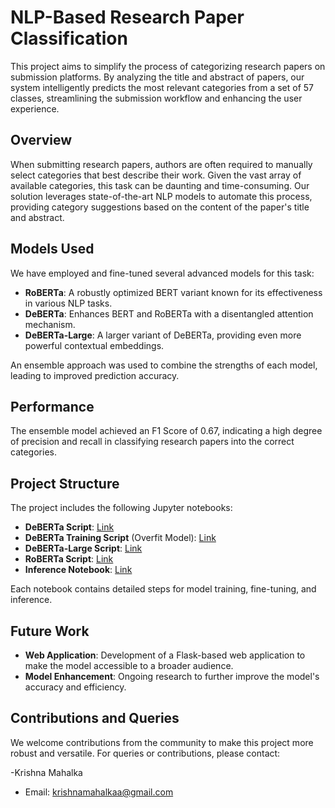 # NLP-Based Research Paper Classification

This project aims to simplify the process of categorizing research papers on submission platforms. By analyzing the title and abstract of papers, our system intelligently predicts the most relevant categories from a set of 57 classes, streamlining the submission workflow and enhancing the user experience.

## Overview

When submitting research papers, authors are often required to manually select categories that best describe their work. Given the vast array of available categories, this task can be daunting and time-consuming. Our solution leverages state-of-the-art NLP models to automate this process, providing category suggestions based on the content of the paper's title and abstract.

## Models Used

We have employed and fine-tuned several advanced models for this task:
- **RoBERTa**: A robustly optimized BERT variant known for its effectiveness in various NLP tasks.
- **DeBERTa**: Enhances BERT and RoBERTa with a disentangled attention mechanism.
- **DeBERTa-Large**: A larger variant of DeBERTa, providing even more powerful contextual embeddings.

An ensemble approach was used to combine the strengths of each model, leading to improved prediction accuracy.

## Performance

The ensemble model achieved an F1 Score of 0.67, indicating a high degree of precision and recall in classifying research papers into the correct categories.

## Project Structure

The project includes the following Jupyter notebooks:

- **DeBERTa Script**: [Link](https://github.com/KrishnaMahalka/kriti24/blob/9cea4944176256e59cfbd3223c13ac55fb570b8d/deberta.ipynb)
- **DeBERTa Training Script** (Overfit Model): [Link](https://github.com/KrishnaMahalka/kriti24/blob/e711dc5c31935855064b6f85cf631fa18dff36af/deberta6.ipynb)
- **DeBERTa-Large Script**: [Link](https://github.com/KrishnaMahalka/kriti24/blob/33118842747759544ac7f06259deebe7553ff8c7/debertalarge.ipynb)
- **RoBERTa Script**: [Link](https://github.com/KrishnaMahalka/kriti24/blob/c55e55812723cdcf8ca711d1e826607e3ae63a4f/roberta3.ipynb)
- **Inference Notebook**: [Link](https://github.com/KrishnaMahalka/kriti24/blob/master/%5BINFER%5D%20Kameng.ipynb)

Each notebook contains detailed steps for model training, fine-tuning, and inference.

## Future Work

- **Web Application**: Development of a Flask-based web application to make the model accessible to a broader audience.
- **Model Enhancement**: Ongoing research to further improve the model's accuracy and efficiency.

## Contributions and Queries

We welcome contributions from the community to make this project more robust and versatile. For queries or contributions, please contact:

-Krishna Mahalka
- Email: [krishnamahalkaa@gmail.com](krishnamahalka3@gmail.com)
